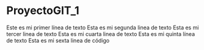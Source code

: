 # ProyectoGIT_1
Este es mi primer línea de texto
Esta es mi segunda linea de texto
Esta es mi tercer linea de texto
Esta es mi cuarta linea de texto
Esta es mi quinta línea de texto
Esta es mi sexta linea de código